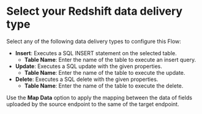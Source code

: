 # Select your Redshift data delivery type

Select any of the following data delivery types to configure this Flow:

* **Insert**: Executes a SQL INSERT statement on the selected table.&#x20;
  * **Table Name**: Enter the name of the table to execute an insert query.
* **Update**: Executes a SQL update with the given properties.
  * **Table Name**: Enter the name of the table to execute the update.&#x20;
* **Delete**: Executes a SQL delete with the given properties.
  * **Table Name**: Enter the name of the table to execute the delete.&#x20;

Use the **Map Data** option to apply the mapping between the data of fields uploaded by the source endpoint to the same of the target endpoint.

&#x20;
